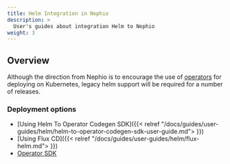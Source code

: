 ```yaml
---
title: Helm Integration in Nephio
description: >
  User's guides about integration Helm to Nephio
weight: 3
---
```


## Overview

Although the direction from Nephio is to encourage the use of 
[operators](https://kubernetes.io/docs/concepts/extend-kubernetes/operator/) 
for deploying on Kubernetes, legacy helm support will be required for a number of releases.

### Deployment options

* [Using Helm To Operator Codegen SDK]({{< relref "/docs/guides/user-guides/helm/helm-to-operator-codegen-sdk-user-guide.md"> }})
* [Using Flux CD]({{< relref "/docs/guides/user-guides/helm/flux-helm.md"> }})
* [Operator SDK](https://sdk.operatorframework.io/docs/building-operators/helm/)

